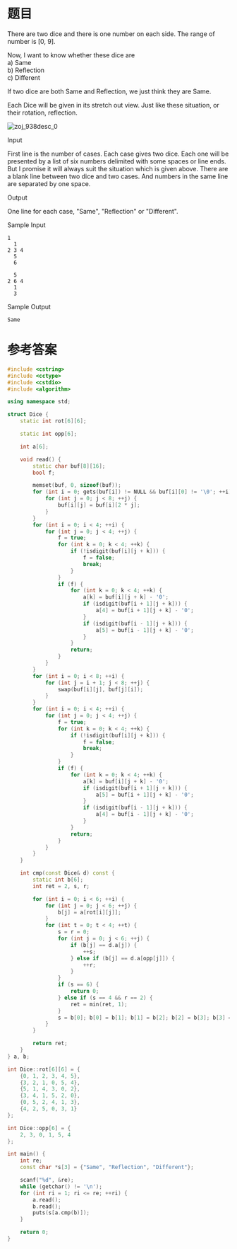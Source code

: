 # 题目
There are two dice and there is one number on each side. The range of number is [0, 9].

Now, I want to know whether these dice are<br>
a) Same<br>
b) Reflection<br>
c) Different<br>

If two dice are both Same and Reflection, we just think they are Same.

Each Dice will be given in its stretch out view. Just like these situation, or their rotation, reflection.

![zoj_938desc_0](http://uploadfiles.nowcoder.com/probs/acm/zoj_938desc_0.jpg)

Input

First line is the number of cases. Each case gives two dice. Each one will be presented by a list of six numbers delimited with some spaces or line ends. But I promise it will always suit the situation which is given above. There are a blank line between two dice and two cases. And numbers in the same line are separated by one space.

Output

One line for each case, "Same", "Reflection" or "Different".

Sample Input
```
1
  1
2 3 4
  5
  6

  5
2 6 4
  1
  3
```
Sample Output
```
Same
```
# 参考答案
```c++
#include <cstring>
#include <cctype>
#include <cstdio>
#include <algorithm>

using namespace std;

struct Dice {
    static int rot[6][6];

    static int opp[6];

    int a[6];

    void read() {
        static char buf[8][16];
        bool f;

        memset(buf, 0, sizeof(buf));
        for (int i = 0; gets(buf[i]) != NULL && buf[i][0] != '\0'; ++i) {
            for (int j = 0; j < 8; ++j) {
                buf[i][j] = buf[i][2 * j];
            }
        }
        for (int i = 0; i < 4; ++i) {
            for (int j = 0; j < 4; ++j) {
                f = true;
                for (int k = 0; k < 4; ++k) {
                    if (!isdigit(buf[i][j + k])) {
                        f = false;
                        break;
                    }
                }
                if (f) {
                    for (int k = 0; k < 4; ++k) {
                        a[k] = buf[i][j + k] - '0';
                        if (isdigit(buf[i + 1][j + k])) {
                            a[4] = buf[i + 1][j + k] - '0';
                        }
                        if (isdigit(buf[i - 1][j + k])) {
                            a[5] = buf[i - 1][j + k] - '0';
                        }
                    }
                    return;
                }
            }
        }
        for (int i = 0; i < 8; ++i) {
            for (int j = i + 1; j < 8; ++j) {
                swap(buf[i][j], buf[j][i]);
            }
        }
        for (int i = 0; i < 4; ++i) {
            for (int j = 0; j < 4; ++j) {
                f = true;
                for (int k = 0; k < 4; ++k) {
                    if (!isdigit(buf[i][j + k])) {
                        f = false;
                        break;
                    }
                }
                if (f) {
                    for (int k = 0; k < 4; ++k) {
                        a[k] = buf[i][j + k] - '0';
                        if (isdigit(buf[i + 1][j + k])) {
                            a[5] = buf[i + 1][j + k] - '0';
                        }
                        if (isdigit(buf[i - 1][j + k])) {
                            a[4] = buf[i - 1][j + k] - '0';
                        }
                    }
                    return;
                }
            }
        }
    }

    int cmp(const Dice& d) const {
        static int b[6];
        int ret = 2, s, r;

        for (int i = 0; i < 6; ++i) {
            for (int j = 0; j < 6; ++j) {
                b[j] = a[rot[i][j]];
            }
            for (int t = 0; t < 4; ++t) {
                s = r = 0;
                for (int j = 0; j < 6; ++j) {
                    if (b[j] == d.a[j]) {
                        ++s;
                    } else if (b[j] == d.a[opp[j]]) {
                        ++r;
                    }
                }
                if (s == 6) {
                    return 0;
                } else if (s == 4 && r == 2) {
                    ret = min(ret, 1);
                }
                s = b[0]; b[0] = b[1]; b[1] = b[2]; b[2] = b[3]; b[3] = s;
            }
        }

        return ret;
    }
} a, b;

int Dice::rot[6][6] = {
    {0, 1, 2, 3, 4, 5},
    {3, 2, 1, 0, 5, 4},
    {5, 1, 4, 3, 0, 2},
    {3, 4, 1, 5, 2, 0},
    {0, 5, 2, 4, 1, 3},
    {4, 2, 5, 0, 3, 1}
};

int Dice::opp[6] = {
    2, 3, 0, 1, 5, 4
};

int main() {
    int re;
    const char *s[3] = {"Same", "Reflection", "Different"};

    scanf("%d", &re);
    while (getchar() != '\n');
    for (int ri = 1; ri <= re; ++ri) {
        a.read();
        b.read();
        puts(s[a.cmp(b)]);
    }

    return 0;
}




